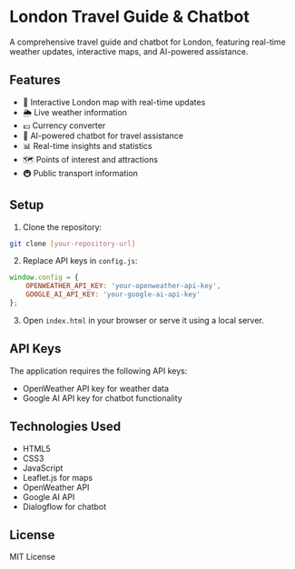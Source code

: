 # London Travel Guide & Chatbot

A comprehensive travel guide and chatbot for London, featuring real-time weather updates, interactive maps, and AI-powered assistance.

## Features

- 🌆 Interactive London map with real-time updates
- 🌦️ Live weather information
- 💷 Currency converter
- 🤖 AI-powered chatbot for travel assistance
- 📊 Real-time insights and statistics
- 🗺️ Points of interest and attractions
- 🚇 Public transport information

## Setup

1. Clone the repository:
```bash
git clone [your-repository-url]
```

2. Replace API keys in `config.js`:
```javascript
window.config = {
    OPENWEATHER_API_KEY: 'your-openweather-api-key',
    GOOGLE_AI_API_KEY: 'your-google-ai-api-key'
};
```

3. Open `index.html` in your browser or serve it using a local server.

## API Keys

The application requires the following API keys:
- OpenWeather API key for weather data
- Google AI API key for chatbot functionality

## Technologies Used

- HTML5
- CSS3
- JavaScript
- Leaflet.js for maps
- OpenWeather API
- Google AI API
- Dialogflow for chatbot

## License

MIT License 
